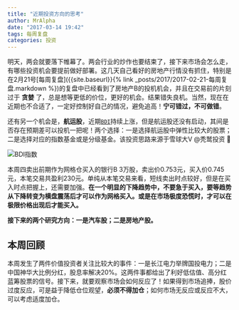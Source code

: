 ```yaml
---
title: "近期投资方向的思考"
author: MrAlpha
date: "2017-03-14 19:42"
tags: 每周复盘
categories: 投资
---
```


明天，两会就要落下帷幕了。两会行业的炒作也要结束了，接下来市场会怎么走，有哪些投资机会要提前做好部署。这几天自己看好的房地产行情没有抓住，特别是在2月21号[每周复盘]({{site.baseurl}}{% link _posts/2017/2017-02-21-每周复盘.markdown %})的复盘中已经看到了房地产B的投机机会，并且在交易前的片刻过于 **贪婪** 了，总是想等更低的价位，更好的机会。结果错失良机。当然，现在在近期也不合适了，一定好控制好自己的情况，避免追高！**宁可错过，不可做错**。

还有另一个机会是，**航运股**，近期[`BDI`](http://www.cnss.com.cn/exponent/bdi/)持续上涨，但是航运股还没有启动，其间是否存在预期差可以投机一把呢！两个选择：一是选择航运股中弹性比较大的股票；二是选择对应的指数基金或是分级基金。该投资思路来源于雪球大V @秃鹫投资 :santa:

![BDI指数](http://7xonmk.com1.z0.glb.clouddn.com/2017-03-18_10-48-33.jpg)

本周四卖出前期作为网格仓买入的银行B 3万股，卖出价0.753元，买入价0.745元，本笔交易共盈利230元。单纯从本笔交易来看，短线卖出时点较好，但是在买入时点把握上，还需要加强。**在一个明显的下降趋势中，不要急于买入，要等趋势从下降转变为横盘震荡后才可以作为网格买入。或是在市场极度恐慌时，才可以在极限价格出现后才能买入。**

**接下来的两个研究方向：一是汽车股；二是房地产股。**

## 本周回顾

本周发生了两件价值投资者关注比较大的事件：一是长江电力举牌国投电力；二是中国神华大比例分红，股息率解决20%。这两件事都给出了利好低估值、高分红蓝筹股票的信号。接下来，就要观察市场会如何反应了！如果得到市场追捧，股价过度反应，可是益于降低仓位观望，**必须不得加仓**；如何市场无反应或反应不大，可以考虑适度加仓。
